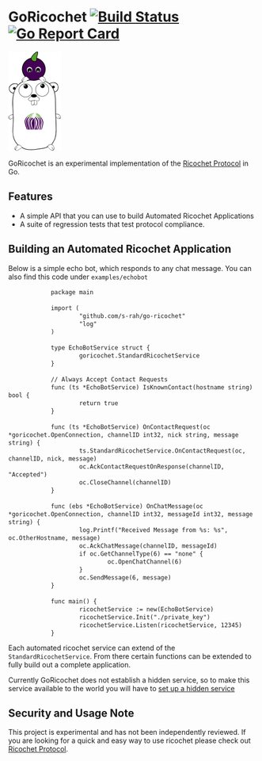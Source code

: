 # GoRicochet [![Build Status](https://travis-ci.org/s-rah/go-ricochet.svg?branch=master)](https://travis-ci.org/s-rah/go-ricochet) [![Go Report Card](https://goreportcard.com/badge/github.com/s-rah/go-ricochet)](https://goreportcard.com/report/github.com/s-rah/go-ricochet)

![GoRicochet](logo.png)

GoRicochet is an experimental implementation of the [Ricochet Protocol](https://ricochet.im)
in Go.

## Features

* A simple API that you can use to build Automated Ricochet Applications
* A suite of regression tests that test protocol compliance.

## Building an Automated Ricochet Application

Below is a simple echo bot, which responds to any chat message. You can also find this code under `examples/echobot`

                package main

                import (
                        "github.com/s-rah/go-ricochet"
                        "log"
                )

                type EchoBotService struct {
                        goricochet.StandardRicochetService
                }

                // Always Accept Contact Requests
                func (ts *EchoBotService) IsKnownContact(hostname string) bool {
                        return true
                }

                func (ts *EchoBotService) OnContactRequest(oc *goricochet.OpenConnection, channelID int32, nick string, message string) {
                        ts.StandardRicochetService.OnContactRequest(oc, channelID, nick, message)
                        oc.AckContactRequestOnResponse(channelID, "Accepted")
                        oc.CloseChannel(channelID)
                }

                func (ebs *EchoBotService) OnChatMessage(oc *goricochet.OpenConnection, channelID int32, messageId int32, message string) {
                        log.Printf("Received Message from %s: %s", oc.OtherHostname, message)
                        oc.AckChatMessage(channelID, messageId)
                        if oc.GetChannelType(6) == "none" {
                                oc.OpenChatChannel(6)
                        }
                        oc.SendMessage(6, message)
                }

                func main() {
                        ricochetService := new(EchoBotService)
                        ricochetService.Init("./private_key")
                        ricochetService.Listen(ricochetService, 12345)
                }

Each automated ricochet service can extend of the `StandardRicochetService`. From there
certain functions can be extended to fully build out a complete application.

Currently GoRicochet does not establish a hidden service, so to make this service
available to the world you will have to [set up a hidden service](https://www.torproject.org/docs/tor-hidden-service.html.en)

## Security and Usage Note

This project is experimental and has not been independently reviewed. If you are
looking for a quick and easy way to use ricochet please check out [Ricochet Protocol](https://ricochet.im).
